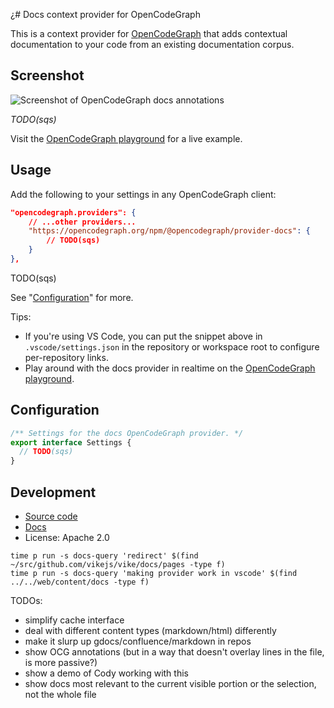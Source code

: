 ¿# Docs context provider for OpenCodeGraph

This is a context provider for [OpenCodeGraph](https://opencodegraph.org) that adds contextual documentation to your code from an existing documentation corpus.

## Screenshot

![Screenshot of OpenCodeGraph docs annotations](<TODO(sqs)>)

_TODO(sqs)_

Visit the [OpenCodeGraph playground](https://opencodegraph.org/playground) for a live example.

## Usage

Add the following to your settings in any OpenCodeGraph client:

```json
"opencodegraph.providers": {
    // ...other providers...
    "https://opencodegraph.org/npm/@opencodegraph/provider-docs": {
        // TODO(sqs)
    }
},
```

TODO(sqs)

See "[Configuration](#configuration)" for more.

Tips:

- If you're using VS Code, you can put the snippet above in `.vscode/settings.json` in the repository or workspace root to configure per-repository links.
- Play around with the docs provider in realtime on the [OpenCodeGraph playground](https://opencodegraph.org/playground).

## Configuration

<!-- Keep in sync with index.ts -->

```typescript
/** Settings for the docs OpenCodeGraph provider. */
export interface Settings {
  // TODO(sqs)
}
```

## Development

- [Source code](https://sourcegraph.com/github.com/sourcegraph/opencodegraph/-/tree/provider/docs)
- [Docs](https://opencodegraph.org/docs/providers/docs)
- License: Apache 2.0

```
time p run -s docs-query 'redirect' $(find ~/src/github.com/vikejs/vike/docs/pages -type f)
time p run -s docs-query 'making provider work in vscode' $(find ../../web/content/docs -type f)
```

TODOs:

- simplify cache interface
- deal with different content types (markdown/html) differently
- make it slurp up gdocs/confluence/markdown in repos
- show OCG annotations (but in a way that doesn't overlay lines in the file, is more passive?)
- show a demo of Cody working with this
- show docs most relevant to the current visible portion or the selection, not the whole file
